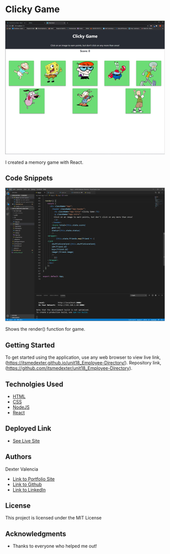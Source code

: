 # Clicky Game


![Click Here!](unit18_clicky.gif)

I created a memory game with React.  

## Code Snippets

![Snippet](render.jpg)

Shows the render() function for game.

## Getting Started

To get started using the application, use any web browser to view live link, (https://itsmedexter.github.io/unit18_Employee-Directory/). Repository link, (https://github.com/itsmedexter/unit18_Employee-Directory).

## Technolgies Used

* [HTML](https://developer.mozilla.org/en-US/docs/Web/HTML)
* [CSS](https://developer.mozilla.org/en-US/docs/Web/CSS)
* [NodeJS](https://nodejs.org/en/)
* [React](https://reactjs.org/)



## Deployed Link

* [See Live Site](https://itsmedexter.github.io/unit18_Employee-Directory/)


## Authors

Dexter Valencia 

- [Link to Portfolio Site](https://github.com/itsmedexter/unit18_Employee-Directory)
- [Link to Github](https://github.com/itsmedexter)
- [Link to LinkedIn](https://www.linkedin.com/in/dextervalencia/)

## License

This project is licensed under the MIT License 

## Acknowledgments

* Thanks to everyone who helped me out!  
